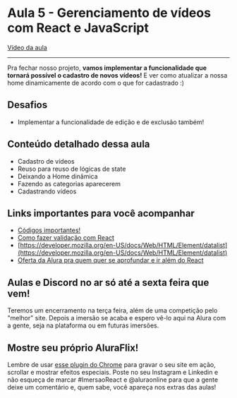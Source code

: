 # Aula 5 - Gerenciamento de vídeos com React e JavaScript

[Vídeo da aula](https://drive.google.com/file/d/1OJg5v8k9lg1t1ONNnQDjaXuNkrETKPP8/view?usp=sharing)

---

Pra fechar nosso projeto, **vamos implementar a funcionalidade que tornará possível o cadastro de novos vídeos!** E ver como atualizar a nossa home dinamicamente de acordo com o que for cadastrado :)

## Desafios

*   Implementar a funcionalidade de edição e de exclusão também!

## Conteúdo detalhado dessa aula

*   Cadastro de vídeos
*   Reuso para reuso de lógicas de state
*   Deixando a Home dinâmica
*   Fazendo as categorias aparecerem
*   Cadastrando vídeos

## Links importantes para você acompanhar

*   [Códigos importantes!](https://gist.github.com/omariosouto/710e1627703647c311d511f07a5aa611)
*   [Como fazer validação com React](https://youtu.be/-nYNd6EuZHU)
*   [https://developer.mozilla.org/en-US/docs/Web/HTML/Element/datalist](https://developer.mozilla.org/en-US/docs/Web/HTML/Element/datalist)
*   [Oferta da Alura pra quem quer se aprofundar e ir além do React](https://www.alura.com.br/imersao-react/oferta)

## Aulas e Discord no ar só até a sexta feira que vem!

Teremos um encerramento na terça feira, além de uma competição pelo "melhor" site. Depois a imersão se acaba e espero vê-lo aqui na Alura com a gente, seja na plataforma ou em futuras imersões.

## Mostre seu próprio AluraFlix!

Lembre de usar [esse plugin do Chrome](https://chrome.google.com/webstore/detail/screencastify-screen-vide/mmeijimgabbpbgpdklnllpncmdofkcpn) para gravar o seu site em ação, scrollar e mostrar efeitos especiais. Poste no seu Instagram e Linkedin e não esqueça de marcar #ImersaoReact e @aluraonline para que a gente deixe um comentário e, quem sabe, você apareça nos extras das aulas!